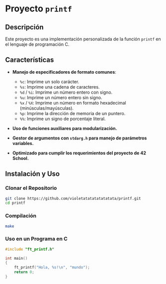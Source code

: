 # Proyecto `printf`

## Descripción

Este proyecto es una implementación personalizada de la función `printf` en el lenguaje de programación C.

## Características

- **Manejo de especificadores de formato comunes**:
  - `%c`: Imprime un solo carácter.
  - `%s`: Imprime una cadena de caracteres.
  - `%d` / `%i`: Imprime un número entero con signo.
  - `%u`: Imprime un número entero sin signo.
  - `%x` / `%X`: Imprime un número en formato hexadecimal (minúsculas/mayúsculas).
  - `%p`: Imprime la dirección de memoria de un puntero.
  - `%%`: Imprime un signo de porcentaje literal.

- **Uso de funciones auxiliares para modularización.**
- **Gestor de argumentos con `stdarg.h` para manejo de parámetros variables.**
- **Optimizado para cumplir los requerimientos del proyecto de 42 School.**

## Instalación y Uso

### Clonar el Repositorio
```sh
git clone https://github.com/violetatatatatatatata/printf.git
cd printf
```

### Compilación
```sh
make
```

### Uso en un Programa en C
```c
#include "ft_printf.h"

int main()
{
    ft_printf("Hola, %s!\n", "mundo");
    return 0;
}
```
